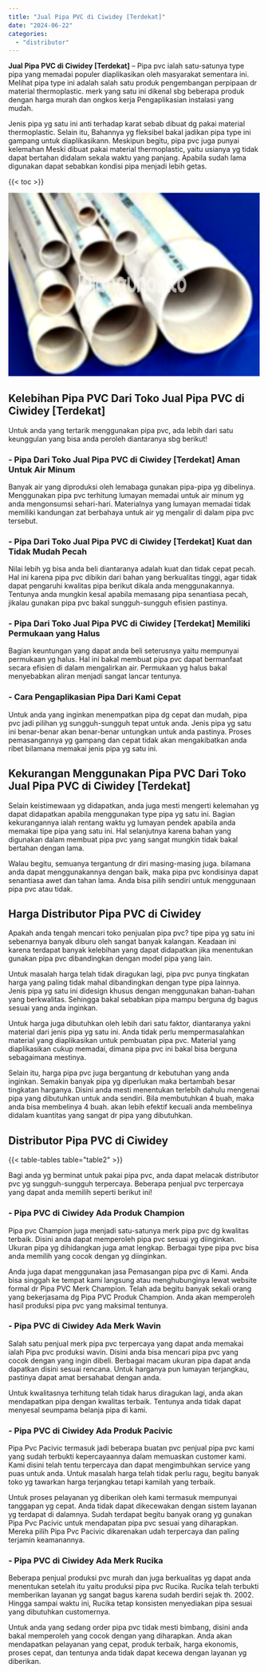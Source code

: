 ```yaml
---
title: "Jual Pipa PVC di Ciwidey [Terdekat]"
date: "2024-06-22"
categories: 
  - "distributor"
---
```


**Jual Pipa PVC di Ciwidey \[Terdekat\]** – Pipa pvc ialah satu-satunya type pipa yang memadai populer diaplikasikan oleh masyarakat sementara ini. Melihat pipa type ini adalah salah satu produk pengembangan perpipaan dr material thermoplastic. merk yang satu ini dikenal sbg beberapa produk dengan harga murah dan ongkos kerja Pengaplikasian instalasi yang mudah.

Jenis pipa yg satu ini anti terhadap karat sebab dibuat dg pakai material thermoplastic. Selain itu, Bahannya yg fleksibel bakal jadikan pipa type ini gampang untuk diaplikasikann. Meskipun begitu, pipa pvc juga punyai kelemahan Meski dibuat pakai material thermoplastic, yaitu usianya yg tidak dapat bertahan didalam sekala waktu yang panjang. Apabila sudah lama digunakan dapat sebabkan kondisi pipa menjadi lebih getas.

{{< toc >}}

![Jual Pipa PVC di Ciwidey [Terdekat]](/images/jaul-pipa-pvc-13.png)

## Kelebihan Pipa PVC Dari Toko Jual Pipa PVC di Ciwidey \[Terdekat\]

Untuk anda yang tertarik menggunakan pipa pvc, ada lebih dari satu keunggulan yang bisa anda peroleh diantaranya sbg berikut!

### \- Pipa Dari Toko Jual Pipa PVC di Ciwidey \[Terdekat\] Aman Untuk Air Minum

Banyak air yang diproduksi oleh lemabaga gunakan pipa-pipa yg dibelinya. Menggunakan pipa pvc terhitung lumayan memadai untuk air minum yg anda mengonsumsi sehari-hari. Materialnya yang lumayan memadai tidak memiliki kandungan zat berbahaya untuk air yg mengalir di dalam pipa pvc tersebut.

### \- Pipa Dari Toko Jual Pipa PVC di Ciwidey \[Terdekat\] Kuat dan Tidak Mudah Pecah

Nilai lebih yg bisa anda beli diantaranya adalah kuat dan tidak cepat pecah. Hal ini karena pipa pvc dibikin dari bahan yang berkualitas tinggi, agar tidak dapat pengaruhi kwalitas pipa berikut dikala anda menggunakannya. Tentunya anda mungkin kesal apabila memasang pipa senantiasa pecah, jikalau gunakan pipa pvc bakal sungguh-sungguh efisien pastinya.

### \- Pipa Dari Toko Jual Pipa PVC di Ciwidey \[Terdekat\] Memiliki Permukaan yang Halus

Bagian keuntungan yang dapat anda beli seterusnya yaitu mempunyai permukaan yg halus. Hal ini bakal membuat pipa pvc dapat bermanfaat secara efisien di dalam mengalirkan air. Permukaan yg halus bakal menyebabkan aliran menjadi sangat lancar tentunya.

### \- Cara Pengaplikasian Pipa Dari Kami Cepat

Untuk anda yang inginkan menempatkan pipa dg cepat dan mudah, pipa pvc jadi pilihan yg sungguh-sungguh tepat untuk anda. Jenis pipa yg satu ini benar-benar akan benar-benar untungkan untuk anda pastinya. Proses pemasangannya yg gampang dan cepat tidak akan mengakibatkan anda ribet bilamana memakai jenis pipa yg satu ini.

## Kekurangan Menggunakan Pipa PVC Dari Toko Jual Pipa PVC di Ciwidey \[Terdekat\]

Selain keistimewaan yg didapatkan, anda juga mesti mengerti kelemahan yg dapat didapatkan apabila menggunakan type pipa yg satu ini. Bagian kekurangannya ialah rentang waktu yg lumayan pendek apabila anda memakai tipe pipa yang satu ini. Hal selanjutnya karena bahan yang digunakan dalam membuat pipa pvc yang sangat mungkin tidak bakal bertahan dengan lama.

Walau begitu, semuanya tergantung dr diri masing-masing juga. bilamana anda dapat menggunakannya dengan baik, maka pipa pvc kondisinya dapat senantiasa awet dan tahan lama. Anda bisa pilih sendiri untuk menggunaan pipa pvc atau tidak.

## Harga Distributor Pipa PVC di Ciwidey

Apakah anda tengah mencari toko penjualan pipa pvc? tipe pipa yg satu ini sebenarnya banyak diburu oleh sangat banyak kalangan. Keadaan ini karena terdapat banyak kelebihan yang dapat didapatkan jika menentukan gunakan pipa pvc dibandingkan dengan model pipa yang lain.

Untuk masalah harga telah tidak diragukan lagi, pipa pvc punya tingkatan harga yang paling tidak mahal dibandingkan dengan type pipa lainnya. Jenis pipa yg satu ini didesign khusus dengan menggunakan bahan-bahan yang berkwalitas. Sehingga bakal sebabkan pipa mampu berguna dg bagus sesuai yang anda inginkan.

Untuk harga juga dibutuhkan oleh lebih dari satu faktor, diantaranya yakni material dari jenis pipa yg satu ini. Anda tidak perlu mempermasalahkan material yang diaplikasikan untuk pembuatan pipa pvc. Material yang diaplikasikan cukup memadai, dimana pipa pvc ini bakal bisa berguna sebagaimana mestinya.

Selain itu, harga pipa pvc juga bergantung dr kebutuhan yang anda inginkan. Semakin banyak pipa yg diperlukan maka bertambah besar tingkatan harganya. Disini anda mesti menentukan terlebih dahulu mengenai pipa yang dibutuhkan untuk anda sendiri. Bila membutuhkan 4 buah, maka anda bisa membelinya 4 buah. akan lebih efektif kecuali anda membelinya didalam kuantitas yang sangat dr pipa yang dibutuhkan.

## Distributor Pipa PVC di Ciwidey

{{< table-tables table="table2" >}}

Bagi anda yg berminat untuk pakai pipa pvc, anda dapat melacak distributor pvc yg sungguh-sungguh terpercaya. Beberapa penjual pvc terpercaya yang dapat anda memilih seperti berikut ini!

### \- Pipa PVC di Ciwidey Ada Produk Champion

Pipa pvc Champion juga menjadi satu-satunya merk pipa pvc dg kwalitas terbaik. Disini anda dapat memperoleh pipa pvc sesuai yg diinginkan. Ukuran pipa yg dihidangkan juga amat lengkap. Berbagai type pipa pvc bisa anda memilih yang cocok dengan yg diinginkan.

Anda juga dapat menggunakan jasa Pemasangan pipa pvc di Kami. Anda bisa singgah ke tempat kami langsung atau menghubunginya lewat website formal dr Pipa PVC Merk Champion. Telah ada begitu banyak sekali orang yang bekerjasama dg Pipa PVC Produk Champion. Anda akan memperoleh hasil produksi pipa pvc yang maksimal tentunya.

### \- Pipa PVC di Ciwidey Ada Merk Wavin

Salah satu penjual merk pipa pvc terpercaya yang dapat anda memakai ialah Pipa pvc produksi wavin. Disini anda bisa mencari pipa pvc yang cocok dengan yang ingin dibeli. Berbagai macam ukuran pipa dapat anda dapatkan disini sesuai rencana. Untuk harganya pun lumayan terjangkau, pastinya dapat amat bersahabat dengan anda.

Untuk kwalitasnya terhitung telah tidak harus diragukan lagi, anda akan mendapatkan pipa dengan kwalitas terbaik. Tentunya anda tidak dapat menyesal seumpama belanja pipa di kami.

### \- Pipa PVC di Ciwidey Ada Produk Pacivic

Pipa Pvc Pacivic termasuk jadi beberapa buatan pvc penjual pipa pvc kami yang sudah terbukti kepercayaannya dalam memuaskan customer kami. Kami disini telah tentu terpercaya dan dapat mengimbuhkan service yang puas untuk anda. Untuk masalah harga telah tidak perlu ragu, begitu banyak toko yg tawarkan harga terjangkau tetapi kamilah yang terbaik.

Untuk proses pelayanan yg diberikan oleh kami termasuk mempunyai tanggapan yg cepat. Anda tidak dapat dikecewakan dengan sistem layanan yg terdapat di dalamnya. Sudah terdapat begitu banyak orang yg gunakan Pipa Pvc Pacivic untuk mendapatan pipa pvc sesuai yang diharapkan. Mereka pilih Pipa Pvc Pacivic dikarenakan udah terpercaya dan paling terjamin keamanannya.

### \- Pipa PVC di Ciwidey Ada Merk Rucika

Beberapa penjual produksi pvc murah dan juga berkualitas yg dapat anda menentukan setelah itu yaitu produksi pipa pvc Rucika. Rucika telah terbukti memberikan layanan yg sangat bagus karena sudah berdiri sejak th. 2002. Hingga sampai waktu ini, Rucika tetap konsisten menyediakan pipa sesuai yang dibutuhkan customernya.

Untuk anda yang sedang order pipa pvc tidak mesti bimbang, disini anda bakal memperoleh yang cocok dengan yang diharapkan. Anda akan mendapatkan pelayanan yang cepat, produk terbaik, harga ekonomis, proses cepat, dan tentunya anda tidak dapat kecewa dengan layanan yg diberikan.
